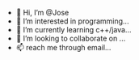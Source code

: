 - 👋 Hi, I’m @Jose
- 👀 I’m interested in programming...
- 🌱 I’m currently learning c++/java...
- 💞️ I’m looking to collaborate on ...
- 📫 reach me through email...

<!---
Mamasuchi/Mamasuchi is a ✨ special ✨ repository because its `README.md` (this file) appears on your GitHub profile.
You can click the Preview link to take a look at your changes.
--->
